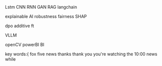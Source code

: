 Lstm
CNN
RNN
GAN
RAG
langchain

explainable AI
robustness
fairness
SHAP

dpo 
additive ft

VLLM

openCV
powerBI
BI


key words:{ 
fox five news
thanks
thank you
you're watching the 10:00 news
while